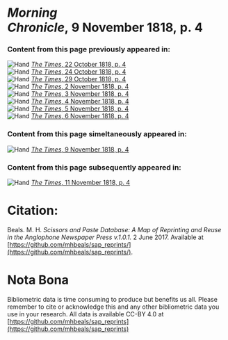 # *Morning Chronicle*, 9 November 1818, p. 4  
  
### Content from this page previously appeared in:  
![Hand](http://scissorsandpaste.net/wp-content/uploads/2017/06/smallhandpointer.png) [*The Times*, 22 October 1818, p. 4](https://mhbeals.github.io/sap_html/The-Times/The-Times-22-October-1818-p-4)  
![Hand](http://scissorsandpaste.net/wp-content/uploads/2017/06/smallhandpointer.png) [*The Times*, 24 October 1818, p. 4](https://mhbeals.github.io/sap_html/The-Times/The-Times-24-October-1818-p-4)  
![Hand](http://scissorsandpaste.net/wp-content/uploads/2017/06/smallhandpointer.png) [*The Times*, 29 October 1818, p. 4](https://mhbeals.github.io/sap_html/The-Times/The-Times-29-October-1818-p-4)  
![Hand](http://scissorsandpaste.net/wp-content/uploads/2017/06/smallhandpointer.png) [*The Times*, 2 November 1818, p. 4](https://mhbeals.github.io/sap_html/The-Times/The-Times-2-November-1818-p-4)  
![Hand](http://scissorsandpaste.net/wp-content/uploads/2017/06/smallhandpointer.png) [*The Times*, 3 November 1818, p. 4](https://mhbeals.github.io/sap_html/The-Times/The-Times-3-November-1818-p-4)  
![Hand](http://scissorsandpaste.net/wp-content/uploads/2017/06/smallhandpointer.png) [*The Times*, 4 November 1818, p. 4](https://mhbeals.github.io/sap_html/The-Times/The-Times-4-November-1818-p-4)  
![Hand](http://scissorsandpaste.net/wp-content/uploads/2017/06/smallhandpointer.png) [*The Times*, 5 November 1818, p. 4](https://mhbeals.github.io/sap_html/The-Times/The-Times-5-November-1818-p-4)  
![Hand](http://scissorsandpaste.net/wp-content/uploads/2017/06/smallhandpointer.png) [*The Times*, 6 November 1818, p. 4](https://mhbeals.github.io/sap_html/The-Times/The-Times-6-November-1818-p-4)  
  
### Content from this page simeltaneously appeared in:  
![Hand](http://scissorsandpaste.net/wp-content/uploads/2017/06/smallhandpointer.png) [*The Times*, 9 November 1818, p. 4](https://mhbeals.github.io/sap_html/The-Times/The-Times-9-November-1818-p-4)  
  
### Content from this page subsequently appeared in:  
![Hand](http://scissorsandpaste.net/wp-content/uploads/2017/06/smallhandpointer.png) [*The Times*, 11 November 1818, p. 4](https://mhbeals.github.io/sap_html/The-Times/The-Times-11-November-1818-p-4)  


# Citation: 

Beals. M. H. *Scissors and Paste Database: A Map of Reprinting and Reuse in the Anglophone Newspaper Press v.1.0.1.* 2 June 2017. Available at [https://github.com/mhbeals/sap_reprints/](https://github.com/mhbeals/sap_reprints/). 

# Nota Bona

Bibliometric data is time consuming to produce but benefits us all. Please remember to cite or acknowledge this and any other bibliometric data you use in your research. All data is available CC-BY 4.0 at [https://github.com/mhbeals/sap_reprints](https://github.com/mhbeals/sap_reprints)